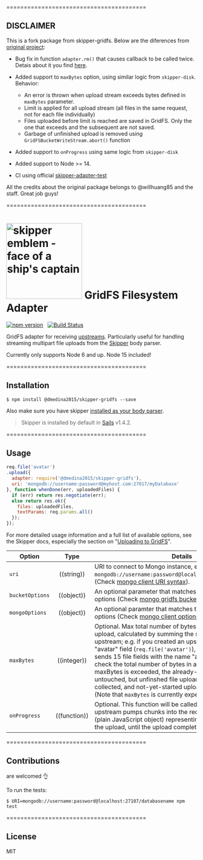 ========================================

## DISCLAIMER

This is a fork package from skipper-gridfs. Below are the diferences from [original project](https://www.npmjs.com/package/skipper-gridfs):

- Bug fix in function `adapter.rm()` that causes callback to be called twice.
  Detais about it you find [here](https://github.com/willhuang85/skipper-gridfs/pull/44).

- Added support to `maxBytes` option, using similar logic from `skipper-disk`. Behavior:
  * An error is thrown when upload stream exceeds bytes defined in `maxBytes` parameter.
  * Limit is applied for all upload stream (all files in the same request, not for each file individually)
  * Files uploaded before limit is reached are saved in GridFS. Only the one that exceeds and the subsequent are not saved.
  * Garbage of unfinished upload is removed using `GridFSBucketWriteStream.abort()` function

- Added support to `onProgress` using same logic from `skipper-disk`

- Added support to Node >= 14. 

- CI using official [skipper-adapter-test](https://github.com/balderdashy/skipper-adapter-tests)

All the credits about the original package belongs to @willhuang85 and the staff. Great job guys!

========================================


# [<img title="skipper-gridfs - GridFS filesystem adapter for Skipper" src="http://i.imgur.com/P6gptnI.png" width="200px" alt="skipper emblem - face of a ship's captain"/>](https://github.com/willhuang85/skipper-gridfs) GridFS Filesystem Adapter

[![npm version](https://badge.fury.io/js/%40dmedina2015%2Fskipper-gridfs.svg)](https://badge.fury.io/js/%40dmedina2015%2Fskipper-gridfs) &nbsp; 
[![Build Status](https://travis-ci.com/dmedina2015/skipper-gridfs.svg?branch=master)](https://travis-ci.com/dmedina2015/skipper-gridfs)
&nbsp;


GridFS adapter for receiving [upstreams](https://github.com/balderdashy/skipper#what-are-upstreams). Particularly useful for handling streaming multipart file uploads from the [Skipper](https://github.com/balderdashy/skipper) body parser.

Currently only supports Node 6 and up. Node 15 included!


========================================

## Installation

```
$ npm install @dmedina2015/skipper-gridfs --save
```

Also make sure you have skipper [installed as your body parser](http://beta.sailsjs.org/#/documentation/concepts/Middleware?q=adding-or-overriding-http-middleware).

> Skipper is installed by default in [Sails](https://github.com/balderdashy/sails) v1.4.2.

========================================


## Usage

```javascript
req.file('avatar')
.upload({
  adapter: require('@dmedina2015/skipper-gridfs'),
  uri: 'mongodb://username:password@myhost.com:27017/myDatabase'
}, function whenDone(err, uploadedFiles) {
  if (err) return res.negotiate(err);
  else return res.ok({
    files: uploadedFiles,
    textParams: req.params.all()
  });
});
```

For more detailed usage information and a full list of available options, see the Skipper docs, especially the section on "[Uploading to GridFS](https://github.com/balderdashy/skipper#uploading-files-to-gridfs)".


| Option          | Type       | Details                                                                                                                                                                                                 |
| --------------- | :--------: | ------------------------------------------------------------------------------------------------------------------------------------------------------------------------------------------------------- |
| `uri`           | ((string)) | URI to connect to Mongo instance, e.g. `mongodb://username:password@localhost:27107/databasename`.<br/> (Check [mongo client URI syntax](https://docs.mongodb.com/manual/reference/connection-string)). |
| `bucketOptions` | ((object)) | An optional parameter that matches the GridFSBucket options (Check [mongo gridfs bucket options](http://mongodb.github.io/node-mongodb-native/3.1/api/GridFSBucket.html)).                              |
| `mongoOptions`  | ((object)) | An optional paramter that matches the MongoClient.connect options (Check [mongo client options](http://mongodb.github.io/node-mongodb-native/3.1/api/MongoClient.html#.connect)).                       |
| `maxBytes`      | ((integer))| Optional. Max total number of bytes permitted for a given upload, calculated by summing the size of all files in the upstream; e.g. if you created an upstream that watches the "avatar" field (`req.file('avatar')`), and a given request sends 15 file fields with the name "avatar", `maxBytes` will check the total number of bytes in all of the 15 files.  If maxBytes is exceeded, the already-written files will be left untouched, but unfinshed file uploads will be garbage-collected, and not-yet-started uploads will be cancelled.  (Note that `maxBytes` is currently experimental) |
| `onProgress`    | ((function)) | Optional. This function will be called again and again as the upstream pumps chunks into the receiver with a dictionary (plain JavaScript object) representing the current status of the upload, until the upload completes.|
========================================

## Contributions

are welcomed :ok_hand:

To run the tests:

```shell
$ URI=mongodb://username:password@localhost:27107/databasename npm test
```


========================================

## License

MIT
